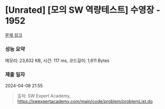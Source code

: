 # [Unrated] [모의 SW 역량테스트] 수영장 - 1952 

[문제 링크](https://swexpertacademy.com/main/code/problem/problemDetail.do?contestProbId=AV5PpFQaAQMDFAUq) 

### 성능 요약

메모리: 23,632 KB, 시간: 117 ms, 코드길이: 1,611 Bytes

### 제출 일자

2024-04-08 21:55



> 출처: SW Expert Academy, https://swexpertacademy.com/main/code/problem/problemList.do
